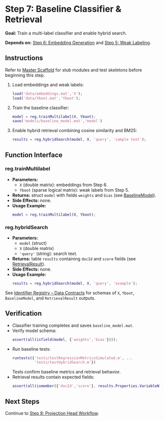 # Step 7: Baseline Classifier & Retrieval

**Goal:** Train a multi-label classifier and enable hybrid search.

**Depends on:** [Step 6: Embedding Generation](step06_embedding_generation.md) and [Step 5: Weak Labeling](step05_weak_labeling.md).

## Instructions
Refer to [Master Scaffold](master_scaffold.md) for stub modules and test skeletons before beginning this step.

1. Load embeddings and weak labels:
   ```matlab
   load('data/embeddings.mat','X');
   load('data/Yboot.mat','Yboot');
   ```
2. Train the baseline classifier:
   ```matlab
   model = reg.trainMultilabel(X, Yboot);
   save('models/baseline_model.mat','model')
   ```
3. Enable hybrid retrieval combining cosine similarity and BM25:
   ```matlab
   results = reg.hybridSearch(model, X, 'query', 'sample text');
   ```

## Function Interface

### reg.trainMultilabel
- **Parameters:**
  - `X` (double matrix): embeddings from Step 6.
  - `Yboot` (sparse logical matrix): weak labels from Step 5.
- **Returns:** struct `model` with fields `weights` and `bias` (see [BaselineModel](identifier_registry.md#baselinemodel)).
- **Side Effects:** none.
- **Usage Example:**
  ```matlab
  model = reg.trainMultilabel(X, Yboot);
  ```

### reg.hybridSearch
- **Parameters:**
  - `model` (struct)
  - `X` (double matrix)
  - `'query'` (string): search text.
- **Returns:** table `results` containing `docId` and `score` fields (see [RetrievalResult](identifier_registry.md#retrievalresult)).
- **Side Effects:** none.
- **Usage Example:**
  ```matlab
  results = reg.hybridSearch(model, X, 'query', 'example');
  ```

See [Identifier Registry – Data Contracts](identifier_registry.md#data-contracts) for schemas of `X`, `Yboot`, `BaselineModel`, and `RetrievalResult` outputs.


## Verification
- Classifier training completes and saves `baseline_model.mat`.
- Verify model schema:
  ```matlab
  assert(all(isfield(model, {'weights','bias'})));
  ```
- Run baseline tests:
  ```matlab
  runtests({'tests/testRegressionMetricsSimulated.m', ...
            'tests/testHybridSearch.m'})
  ```
  Tests confirm baseline metrics and retrieval behavior.
- Retrieval results contain expected fields:
  ```matlab
  assert(all(ismember({'docId','score'}, results.Properties.VariableNames)));
  ```

## Next Steps
Continue to [Step 8: Projection Head Workflow](step08_projection_head.md).

